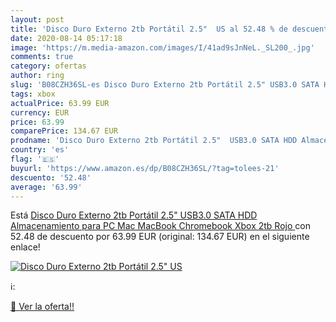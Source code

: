 ```yaml
---
layout: post
title: 'Disco Duro Externo 2tb Portátil 2.5"  US al 52.48 % de descuento'
date: 2020-08-14 05:17:18
image: 'https://m.media-amazon.com/images/I/41ad9sJnNeL._SL200_.jpg'
comments: true
category: ofertas
author: ring
slug: 'B08CZH36SL-es Disco Duro Externo 2tb Portátil 2.5" USB3.0 SATA HDD...'
tags: xbox
actualPrice: 63.99 EUR
currency: EUR
price: 63.99
comparePrice: 134.67 EUR
prodname: 'Disco Duro Externo 2tb Portátil 2.5"  USB3.0 SATA HDD Almacenamiento para PC  Mac  MacBook  Chromebook  Xbox  2tb  Rojo '
country: 'es'
flag: '🇪🇸'
buyurl: 'https://www.amazon.es/dp/B08CZH36SL/?tag=tolees-21'
descuento: '52.48'
average: '63.99'
---
```


Está [Disco Duro Externo 2tb Portátil 2.5"  USB3.0 SATA HDD Almacenamiento para PC  Mac  MacBook  Chromebook  Xbox  2tb  Rojo ](https://www.amazon.es/dp/B08CZH36SL/?tag=tolees-21) con 52.48 de descuento por 63.99 EUR (original: 134.67 EUR) en el siguiente enlace!

[![Disco Duro Externo 2tb Portátil 2.5"  US](https://m.media-amazon.com/images/I/41ad9sJnNeL._SL200_.jpg)](https://www.amazon.es/dp/B08CZH36SL/?tag=tolees-21)

ℹ️:


[🛒 Ver la oferta!!](https://www.amazon.es/dp/B08CZH36SL/?tag=tolees-21)
